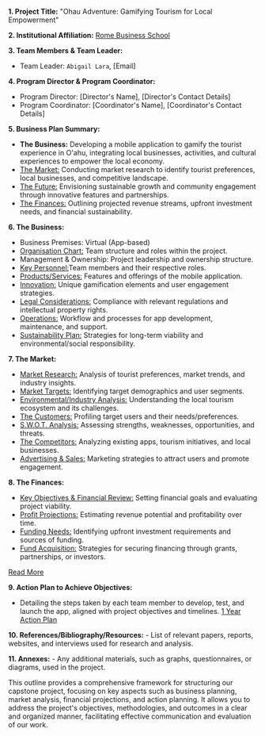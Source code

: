 **1. Project Title:** "Ohau Adventure: Gamifying Tourism for Local Empowerment"

**2. Institutional Affiliation:** [Rome Business School](https://romebusinessschool.com/)

**3. Team Members & Team Leader:**

- Team Leader: `Abigail Lara`, [Email]

**4. Program Director & Program Coordinator:**

- Program Director: [Director's Name], [Director's Contact Details]
- Program Coordinator: [Coordinator's Name], [Coordinator's Contact Details]

**5. Business Plan Summary:**

- **The Business:** Developing a mobile application to gamify the tourist experience in O'ahu, integrating local businesses, activities, and cultural experiences to empower the local economy.
- [The Market:](./5_1_Business%20Plan_%20Market%20Research.md) Conducting market research to identify tourist preferences, local businesses, and competitive landscape.
- [The Future:](./5_2_Business%20Plan_The%20Future%20Vision.md) Envisioning sustainable growth and community engagement through innovative features and partnerships.
- [The Finances:](./5_3_Business%20Plan_The%20Finance.md) Outlining projected revenue streams, upfront investment needs, and financial sustainability.

**6. The Business:**

- Business Premises: Virtual (App-based)
- [Organisation Chart:](./6_1_The%20Business_Organization%20Stucture.md) Team structure and roles within the project.
- Management & Ownership: Project leadership and ownership structure.
- [Key Personnel:](./6_2_The%20Business_Key%20Personnel.md)Team members and their respective roles.
- [Products/Services:](./6_4_The%20Business_Products.md) Features and offerings of the mobile application.
- [Innovation:](./6_5_The%20Business_Inovation.md) Unique gamification elements and user engagement strategies.
- [Legal Considerations:](./6_6_The%20Business_Legal%20Considerations.md) Compliance with relevant regulations and intellectual property rights.
- [Operations:](./6_7_The%20Business_Operations%20Workflow.md) Workflow and processes for app development, maintenance, and support.
- [Sustainability Plan:](./6_8_The%20Business_Sustainability%20Plan.md) Strategies for long-term viability and environmental/social responsibility.

**7. The Market:**

- [Market Research:](./7_1_The%20Market_Research.md) Analysis of tourist preferences, market trends, and industry insights.
- [Market Targets:](./7_2_The%20Market_Targert%20Market.md) Identifying target demographics and user segments.
- [Environmental/Industry Analysis:](./7_3_The%20Market_Enviromental%20Impact.md) Understanding the local tourism ecosystem and its challenges.
- [The Customers:](./7_4_The%20Market_Customer%20Profile.md) Profiling target users and their needs/preferences.
- [S.W.O.T. Analysis:](./7_5_The%20Market_SWOT.md) Assessing strengths, weaknesses, opportunities, and threats.
- [The Competitors:](./7_6_The%20Market_Competitors.md) Analyzing existing apps, tourism initiatives, and local businesses.
- [Advertising & Sales:](./7_7_The%20Market_Advertising.md) Marketing strategies to attract users and promote engagement.

**8. The Finances:**

- [Key Objectives & Financial Review:](./8_1_The%20Financials_Objectives.md) Setting financial goals and evaluating project viability.
- [Profit Projections:](./8_4_The%20Financials_Projections.md) Estimating revenue potential and profitability over time.
- [Funding Needs:](./8_3_The%20Financials_Funding%20Needs.md) Identifying upfront investment requirements and sources of funding.
- [Fund Acquisition:](./8_5_The%20Financials_Funding%20Source.md) Strategies for securing financing through grants, partnerships, or investors.

[Read More](./8_2_The%20Financials_Financial%20Benefits.md)

**9. Action Plan to Achieve Objectives:**

- Detailing the steps taken by each team member to develop, test, and launch the app, aligned with project objectives and timelines.
  [1 Year Action Plan](./9_0_Action%20Plan_Time%20Line.md)

**10. References/Bibliography/Resources:** - List of relevant papers, reports, websites, and interviews used for research and analysis.

**11. Annexes:** - Any additional materials, such as graphs, questionnaires, or diagrams, used in the project.

This outline provides a comprehensive framework for structuring our capstone project, focusing on key aspects such as business planning, market analysis, financial projections, and action planning. It allows you to address the project's objectives, methodologies, and outcomes in a clear and organized manner, facilitating effective communication and evaluation of our work.
